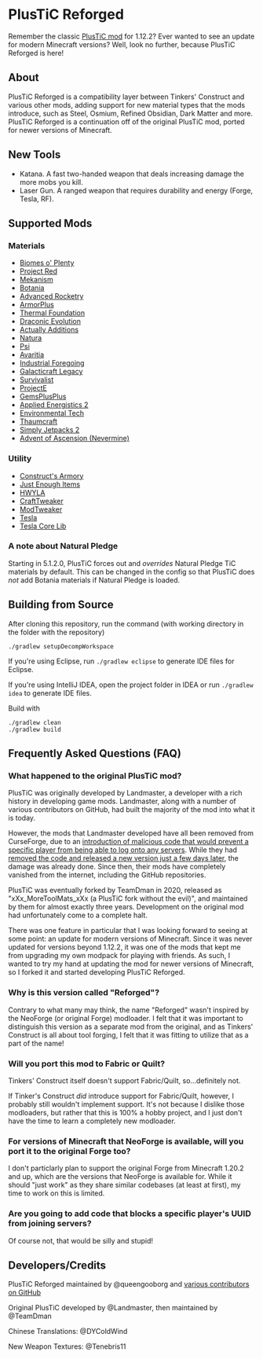# PlusTiC Reforged

Remember the classic [PlusTiC mod](https://www.curseforge.com/minecraft/mc-mods/plusticminusbad) for 1.12.2?  Ever wanted to see an update for modern Minecraft versions?  Well, look no further, because PlusTiC Reforged is here!

## About

PlusTiC Reforged is a compatibility layer between Tinkers' Construct and various other mods, adding support for new material types that the mods introduce, such as Steel, Osmium, Refined Obsidian, Dark Matter and more.  PlusTiC Reforged is a continuation off of the original PlusTiC mod, ported for newer versions of Minecraft.

## New Tools

- Katana. A fast two-handed weapon that deals increasing damage the more mobs you kill.
- Laser Gun. A ranged weapon that requires durability and energy (Forge, Tesla, RF).

## Supported Mods

### Materials

- [Biomes o' Plenty](https://www.curseforge.com/minecraft/mc-mods/biomes-o-plenty)
- [Project Red](https://www.curseforge.com/minecraft/mc-mods/project-red-core)
- [Mekanism](https://www.curseforge.com/minecraft/mc-mods/mekanism)
- [Botania](https://www.curseforge.com/minecraft/mc-mods/botania)
- [Advanced Rocketry](https://www.curseforge.com/minecraft/mc-mods/advanced-rocketry)
- [ArmorPlus](https://www.curseforge.com/minecraft/mc-mods/armorplus)
- [Thermal Foundation](https://www.curseforge.com/minecraft/mc-mods/thermal-foundation)
- [Draconic Evolution](https://www.curseforge.com/minecraft/mc-mods/draconic-evolution)
- [Actually Additions](https://www.curseforge.com/minecraft/mc-mods/actually-additions)
- [Natura](https://www.curseforge.com/minecraft/mc-mods/natura)
- [Psi](https://www.curseforge.com/minecraft/mc-mods/psi)
- [Avaritia](https://www.curseforge.com/minecraft/mc-mods/avaritia-1-10)
- [Industrial Foregoing](https://www.curseforge.com/minecraft/mc-mods/industrial-foregoing)
- [Galacticraft Legacy](https://www.curseforge.com/minecraft/mc-mods/galacticraft-legacy)
- [Survivalist](https://www.curseforge.com/minecraft/mc-mods/survivalist)
- [ProjectE](https://www.curseforge.com/minecraft/mc-mods/projecte)
- [GemsPlusPlus](https://www.curseforge.com/minecraft/mc-mods/gemsplusplus)
- [Applied Energistics 2](https://www.curseforge.com/minecraft/mc-mods/applied-energistics-2)
- [Environmental Tech](https://www.curseforge.com/minecraft/mc-mods/environmental-tech)
- [Thaumcraft](https://www.curseforge.com/minecraft/mc-mods/thaumcraft)
- [Simply Jetpacks 2](https://www.curseforge.com/minecraft/mc-mods/simply-jetpacks-2)
- [Advent of Ascension (Nevermine)](https://www.curseforge.com/minecraft/mc-mods/advent-of-ascension-nevermine)

### Utility

- [Construct's Armory](https://www.curseforge.com/minecraft/mc-mods/constructs-armory)
- [Just Enough Items](https://www.curseforge.com/minecraft/mc-mods/jei)
- [HWYLA](https://www.curseforge.com/minecraft/mc-mods/hwyla)
- [CraftTweaker](https://www.curseforge.com/minecraft/mc-mods/crafttweaker)
- [ModTweaker](https://www.curseforge.com/minecraft/mc-mods/modtweaker)
- [Tesla](https://www.curseforge.com/minecraft/mc-mods/tesla)
- [Tesla Core Lib](https://www.curseforge.com/minecraft/mc-mods/tesla-core-lib)

### A note about Natural Pledge

Starting in 5.1.2.0, PlusTiC forces out and *overrides* Natural Pledge TiC materials by default. This can be changed in the config so that PlusTiC does *not* add Botania materials if Natural Pledge is loaded.

## Building from Source

After cloning this repository, run the command (with working directory in the folder with the repository)
```
./gradlew setupDecompWorkspace
```

If you're using Eclipse, run `./gradlew eclipse` to generate IDE files for Eclipse.

If you're using IntelliJ IDEA, open the project folder in IDEA or run `./gradlew idea` to generate IDE files.

Build with
```
./gradlew clean
./gradlew build
```

## Frequently Asked Questions (FAQ)

### What happened to the original PlusTiC mod?

PlusTiC was originally developed by Landmaster, a developer with a rich history in developing game mods.  Landmaster, along with a number of various contributors on GitHub, had built the majority of the mod into what it is today.

However, the mods that Landmaster developed have all been removed from CurseForge, due to an [introduction of malicious code that would prevent a specific player from being able to log onto any servers](https://github.com/TeamDman/PlusTiC/commit/9147573c6d514ff88825a8cc1ab8438f9c80a14c).  While they had [removed the code and released a new version just a few days later](https://github.com/TeamDman/PlusTiC/commit/d0b4d17ce542a186a1660c7fac6083aa3eea37aa#diff-a516bfe6aaa4dd4f38abbd0de3bdd0dbL197-L204), the damage was already done.  Since then, their mods have completely vanished from the internet, including the GitHub repositories.

PlusTiC was eventually forked by TeamDman in 2020, released as "xXx_MoreToolMats_xXx (a PlusTiC fork without the evil)", and maintained by them for almost exactly three years.  Development on the original mod had unfortunately come to a complete halt.

There was one feature in particular that I was looking forward to seeing at some point: an update for modern versions of Minecraft. Since it was never updated for versions beyond 1.12.2, it was one of the mods that kept me from upgrading my own modpack for playing with friends.  As such, I wanted to try my hand at updating the mod for newer versions of Minecraft, so I forked it and started developing PlusTiC Reforged.

### Why is this version called "Reforged"?

Contrary to what many may think, the name "Reforged" wasn't inspired by the NeoForge (or original Forge) modloader.  I felt that it was important to distinguish this version as a separate mod from the original, and as Tinkers' Construct is all about tool forging, I felt that it was fitting to utilize that as a part of the name!

### Will you port this mod to Fabric or Quilt?

Tinkers' Construct itself doesn't support Fabric/Quilt, so...definitely not.

If Tinker's Construct _did_ introduce support for Fabric/Quilt, however, I probably still wouldn't implement support.  It's not because I dislike those modloaders, but rather that this is 100% a hobby project, and I just don't have the time to learn a completely new modloader.

### For versions of Minecraft that NeoForge is available, will you port it to the original Forge too?

I don't particlarly plan to support the original Forge from Minecraft 1.20.2 and up, which are the versions that NeoForge is available for.  While it should "just work" as they share similar codebases (at least at first), my time to work on this is limited.

### Are you going to add code that blocks a specific player's UUID from joining servers?

Of course not, that would be silly and stupid!

## Developers/Credits
PlusTiC Reforged maintained by @queengooborg and [various contributors on GitHub](https://github.com/queengooborg/PlusTiC-Reforged/graphs/contributors)

Original PlusTiC developed by @Landmaster, then maintained by @TeamDman

Chinese Translations: @DYColdWind

New Weapon Textures: @Tenebris11